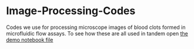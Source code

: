 # Image-Processing-Codes
Codes we use for processing microscope images of blood clots formed in microfluidic flow assays. To see how these are all used in tandem open [the demo notebook file](https://github.com/NeevesLab/Mean-Fluorescence-Intensity-Code/blob/main/Fluorescence%20Processing%20Demo.ipynb)
